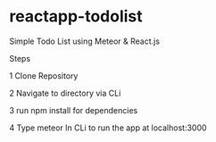 # reactapp-todolist
Simple Todo List using Meteor &amp; React.js

Steps

1 Clone Repository

2 Navigate to directory via CLi

3 run npm install for dependencies

4 Type
    meteor
In CLi to run the app at localhost:3000